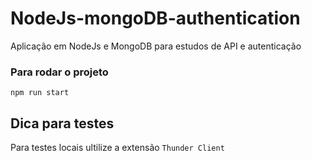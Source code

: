 # NodeJs-mongoDB-authentication

Aplicação em NodeJs e MongoDB para estudos de API e autenticação

### Para rodar o projeto

```npm run start```

## Dica para testes

Para testes locais ultilize a extensão ```Thunder Client```
